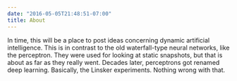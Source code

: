 ```yaml
---
date: "2016-05-05T21:48:51-07:00"
title: About
---
```


In time, this will be a place to post ideas concerning dynamic artificial intelligence.  This is in contrast to the old waterfall-type neural networks, like the perceptron. They were used for looking at static snapshots, but that is about as far as they really went. Decades later, perceptrons got renamed deep learning. Basically, the Linsker experiments. Nothing wrong with that. 